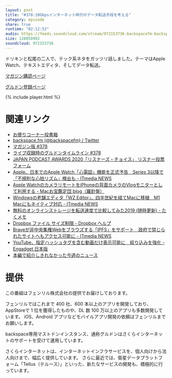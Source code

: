 ```yaml
---
layout: post
title: "#378:10Gbpsインターネット時代のデータ転送手段を考える"
category: episode
share: true
runtime: "02:12:52"
audio: https://feeds.soundcloud.com/stream/972153736-backspacefm-backspacefm-378.mp3
size: 128058992
soundcloud: 972153736
---
```


ドリキンと松尾の二人で、テック系ネタをガッツリ話しました。テーマはApple Watch、テキストエディタ、そしてデータ転送。

[マガジン購読ページ](https://note.com/drikin/m/m55ec296b7655)

[グルドン登録ページ](https://mstdn.guru/invite/3WVHpSMr)

{% include player.html %}

# 関連リンク
* [お便りコーナー投書箱](https://forms.gle/NDBngfLwc3jKbLEJ6)
* [backspace.fm (@backspacefm) / Twitter](https://twitter.com/backspacefm)
* [マガジン版 #378](https://note.com/backspacefm/n/n69beab23581f)
* [ライブ収録時のグルドンタイムライン #378](https://rbtnn.github.io/mstdn-picker/?instance=mstdn.guru&since_id=105603277238024550&max_id=105603845897228855)
* [JAPAN PODCAST AWARDS 2020「リスナーズ・チョイス」 リスナー投票フォーム](https://ssl.1242.com/aplform/form/aplform.php?fcode=jpa2020_listener)
* [Apple、日本でのApple Watch「心電図」機能を正式予告　Series 3以降で「不規則な心拍リズム」検出も - ITmedia NEWS](https://www.itmedia.co.jp/news/articles/2101/22/news076.html)
* [Apple WatchのカメラリモートをiPhoneの背面カメラのVlogモニターとして利用する - Macお宝鑑定団 blog（羅針盤）](http://www.macotakara.jp/blog/Watch/entry-40815.html)
* [Windowsの老舗エディタ「WZ Editor」、四半世紀を経てMacに移植　M1 Macにもネイティブ対応 - ITmedia NEWS](https://www.itmedia.co.jp/news/articles/2101/22/news087.html)
* [無料のオンラインストレージを転送速度で比較してみた2019 (随時更新) - たくメモ](https://takumi9942.net/blog/?p=483)
* [Dropbox ファイル サイズ制限 - Dropbox ヘルプ](https://help.dropbox.com/ja-jp/installs-integrations/sync-uploads/upload-limitations)
* [Braveが非中央集権Webをブラウズする「IPFS」をサポート　政府で禁じられたサイトへもアクセス可能に - ITmedia NEWS](https://www.itmedia.co.jp/news/articles/2101/21/news048.html)
* [YouTube、指定ハッシュタグを含む動画だけ表示可能に　絞り込みを強化 - Engadget 日本版](https://japanese.engadget.com/youtube-hashtag-landing-page-122019527.html)
* [本編で紹介しきれなかった今週のニュース](https://note.com/mazzo/n/ncfe555b1c817)

# 提供

この番組はフェンリル株式会社の提供でお届けしております。

フェンリルではこれまで 400 社、600 本以上のアプリを開発しており、AppStoreで 1 位を獲得したものや、DL 数 100 万以上のアプリも多数開発しています。
iOS、Android アプリなどモバイルアプリ開発の依頼はフェンリルまでお願いします。

backspace専用マストドンインスタンス、通称グルドンはさくらインターネットのサポートを受けて運用しています。

さくらインターネットは、インターネットインフラサービスを、個人向けから法人向けまで、幅広く提供しています。
さらに最近では、衛星データプラットフォーム「Tellus（テルース）」といった、新たなサービスの開発も、積極的に行っています。
